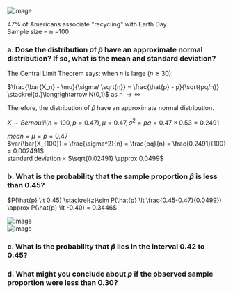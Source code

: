 
![image](https://github.com/user-attachments/assets/f8900f09-5a52-4a70-ae3a-1cb8b2128f4b)

47% of Americans associate "recycling" with Earth Day  
Sample size = n =100  

### a. Dose the distribution of $\hat{p}$ have an approximate normal distribution? If so, what is the mean and standard deviation? 

The Central Limit Theorem says: when $n$ is large $( n \geq 30)$:

$\frac{\bar{X_n} - \mu}{\sigma/ \sqrt{n}} = \frac{\hat{p} - p}{\sqrt{pq/n}} \stackrel{d.}\longrightarrow N(0,1)$ as n $\longrightarrow \infty$ 

Therefore, the distribution of $\hat{p}$ have an approximate normal distribution.  

$X \sim Bernoulli(n=100, p=0.47), \mu = 0.47, \sigma^2 = pq = 0.47 \times 0.53 = 0.2491$

$mean =\mu = p = 0.47$  
$var(\bar{X_{100}} = \frac{\sigma^2}{n} = \frac{pq}{n} = \frac{0.2491}{100} = 0.002491$  
standard deviation = $\sqrt{0.02491} \approx 0.0499$


### b. What is the probability that the sample proportion $\hat{p}$ is less than 0.45?

$P(\hat{p} \lt 0.45) \stackrel{z}\sim P(\hat{p} \lt \frac{0.45-0.47}{0.0499}) \approx P(\hat{p} \lt -0.40) = 0.3446$

![image](https://github.com/user-attachments/assets/18b01209-727a-4191-b793-3da363f81235)  
![image](https://github.com/user-attachments/assets/3a53760e-b19f-46b1-b41a-4c5d4f4e448e)



### c. What is the probability that $\hat{p}$ lies in the interval 0.42 to 0.45?



### d. What might you conclude about $p$ if the observed sample proportion were less than 0.30?
